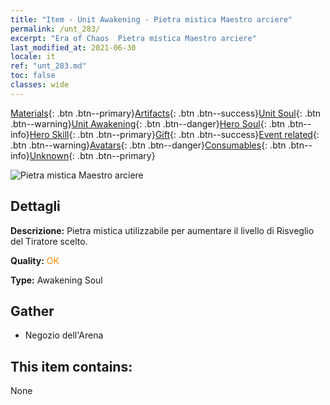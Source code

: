 ```yaml
---
title: "Item - Unit Awakening - Pietra mistica Maestro arciere"
permalink: /unt_283/
excerpt: "Era of Chaos  Pietra mistica Maestro arciere"
last_modified_at: 2021-06-30
locale: it
ref: "unt_283.md"
toc: false
classes: wide
---
```

 [Materials](/ItemsIT/){: .btn .btn--primary}[Artifacts](/ItemsIT/Artifacts/){: .btn .btn--success}[Unit Soul](/ItemsIT/UnitSoul/){: .btn .btn--warning}[Unit Awakening](/ItemsIT/UnitAwakening/){: .btn .btn--danger}[Hero Soul](/ItemsIT/HeroSoul/){: .btn .btn--info}[Hero Skill](/ItemsIT/HeroSkill/){: .btn .btn--primary}[Gift](/ItemsIT/Gift/){: .btn .btn--success}[Event related](/ItemsIT/Events/){: .btn .btn--warning}[Avatars](/ItemsIT/Avatars/){: .btn .btn--danger}[Consumables](/ItemsIT/Consumables/){: .btn .btn--info}[Unknown](/ItemsIT/Unknown/){: .btn .btn--primary}

 ![Pietra mistica Maestro arciere](/images/u/tia_nushou.jpg)

## Dettagli
 **Descrizione:** Pietra mistica utilizzabile per aumentare il livello di Risveglio del Tiratore scelto.

 **Quality:** <span style="color: #FF8C00">OK</span>

 **Type:** Awakening Soul

## Gather

*    Negozio dell'Arena 

## This item contains:

  None

